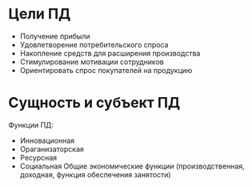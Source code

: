 # Цели ПД
- Получение прибыли
- Удовлетворение потребительского спроса
- Накопление средств для расширения производства
- Стимулирование мотивации сотрудников
- Ориентировать спрос покупателей на продукцию
# Сущность и субъект ПД
Функции ПД:
- Инновационная
- Ораганизаторская
- Ресурсная
- Социальная
Общие экономические функции (производственная, доходная, функция обеспечения занятости)



